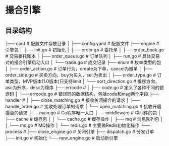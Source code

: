 # 撮合引擎
## 目录结构
├── conf                     # 配置文件存放目录
│   ├── config.yaml          # 配置文件
├── engine                   # 引擎包
│   ├── init.go              # 初始化
│   ├── order.go             # 委托单
│   ├── order_book.go        # 交易委托账本
│   ├── order_queue.go       # 订单队列
│   ├── run.go               # 具体交易对的撮合引擎启动入口
│   └── trade.go             # 成交记录
├── enum                     # 枚举类型的包
│   ├── order_action.go      # 订单行为，create为下单，cancel为撤单
│   ├── order_side.go        # 买卖方向，buy为买入，sell为卖出
│   ├── order_type.go        # 订单类型，MVP版本(1.0版本)只支持limit
│   └── sort_direction.go    # 排序方向，asc为升序，desc为降序
├── errcode                  #
│   ├── code.go              # 定义了各种不同的错误码
│   └── errcode.go           # 错误码的数据结构，包括code和msg两个字段
├── handler                  #
│   ├── close_matching.go    # 接收关闭撮合的请求
│   ├── handle_order.go      # 接收处理订单的请求
│   └── open_matching.go     # 接收开启撮合的请求
├── main.go                  # Go程序唯一入口
├── middleware               # 中间件的包
│   ├── cache                # 缓存包
│   │   └── cache.go         # 缓存操作
│   ├── mq                   # 消息队列包
│   │   └── mq.go            # MQ操作
│   └── redis.go             # 主要做Redis初始化操作
└── process                  #
    ├── close_engine.go      # 关闭引擎
    ├── dispatch.go          # 分发订单
    ├── init.go              # 初始化
    └── new_engine.go        # 启动新引擎